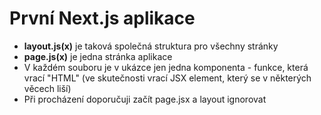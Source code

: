 # První Next.js aplikace
- **layout.js(x)** je taková společná struktura pro všechny stránky
- **page.js(x)** je jedna stránka aplikace
- V každém souboru je v ukázce jen jedna komponenta - funkce, která vrací "HTML" (ve skutečnosti vrací JSX element, který se v některých věcech liší)
- Při procházení doporučuji začít page.jsx a layout ignorovat
